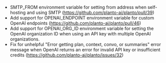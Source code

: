 - SMTP_FROM environment variable for setting from address when self-hosting and using SMTP (https://github.com/planto-ai/planto/pull/39)
- Add support for OPENAI_ENDPOINT environment variable for custom OpenAI endpoints (https://github.com/planto-ai/planto/pull/46)
- Add support for OPENAI_ORG_ID environment variable for setting the OpenAI organization ID when using an API key with multiple OpenAI organizations.
- Fix for unhelpful "Error getting plan, context, convo, or summaries" error message when OpenAI returns an error for invalid API key or insufficient credits (https://github.com/planto-ai/planto/issues/32)
